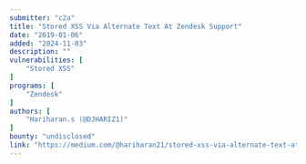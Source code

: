 ```yaml
---
submitter: "c2a"
title: "Stored XSS Via Alternate Text At Zendesk Support"
date: "2019-01-06"
added: "2024-11-03"
description: ""
vulnerabilities: [
    "Stored XSS"
]
programs: [
    "Zendesk"
]
authors: [
    "Hariharan.s (@DJHARIZ1)"
]
bounty: "undisclosed"
link: "https://medium.com/@hariharan21/stored-xss-via-alternate-text-at-zendesk-support-8bfee68413e4"
---
```




